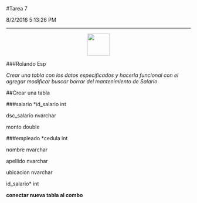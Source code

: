 #Tarea 7

8/2/2016 5:13:26 PM 

---

<p align="center">
 <img src="https://github.com/fluidicon.png" width="60">
</p>

###Rolando Esp

*Crear una tabla con los datos especificados y hacerla funcional con el agregar modificar buscar borrar del mantenimiento de Salario*

##Crear una tabla

###salario
*id_salario	int
 
 dsc_salario	nvarchar
 
 monto		double

###empleado
*cedula int

nombre    nvarchar

apellido  nvarchar

ubicacion nvarchar

id_salario* int

**conectar nueva tabla al combo**
